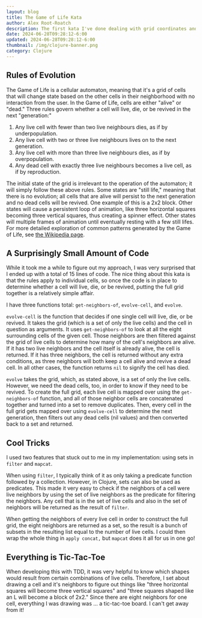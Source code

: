 ```yaml
---
layout: blog
title: The Game of Life Kata
author: Alex Root-Roatch
description: The first kata I've done dealing with grid coordinates and a GUI.
date: 2024-06-28T09:28:12-6:00
updated: 2024-06-28T09:28:12-6:00
thumbnail: /img/clojure-banner.png
category: Clojure
---
```


## Rules of Evolution

The Game of Life is a cellular automaton, meaning that it's a grid of cells that will change state based on the other cells in their neighborhood with no interaction from the user. In the Game of Life, cells are either "alive" or "dead." Three rules govern whether a cell will live, die, or be revived in the next "generation:"

1. Any live cell with fewer than two live neighbours dies, as if by underpopulation.
2. Any live cell with two or three live neighbours lives on to the next generation.
3. Any live cell with more than three live neighbours dies, as if by overpopulation.
4. Any dead cell with exactly three live neighbours becomes a live cell, as if by reproduction.

The initial state of the grid is irrelevant to the operation of the automaton; it will simply follow these above rules. Some states are "still life," meaning that there is no evolution; all cells that are alive will persist to the next generation and no dead cells will be revived. One example of this is a 2x2 block. Other states will cause a persistent loop of animation, like three horizontal squares becoming three vertical squares, thus creating a spinner effect. Other states will multiple frames of animation until eventually resting with a few still lifes. For more detailed exploration of common patterns generated by the Game of Life, see [the Wikipedia page](https://en.wikipedia.org/wiki/Conway%27s_Game_of_Life#).  

## A Surprisingly Small Amount of Code

While it took me a while to figure out my approach, I was very surprised that I ended up with a total of 15 lines of code. The nice thing about this kata is that the rules apply to individual cells, so once the code is in place to determine whether a cell will live, die, or be revived, putting the full grid together is a relatively simple affair. 

I have three functions total: `get-neighbors-of`, `evolve-cell`, and `evolve`. 

`evolve-cell` is the function that decides if one single cell will live, die, or be revived. It takes the grid (which is a set of only the live cells) and the cell in question as arguments. It uses `get-neighbors-of` to look at all the eight surrounding cells of the given cell. Those neighbors are then filtered against the grid of live cells to determine how many of the cell's neighbors are alive. If it has two live neighbors and the cell itself is already alive, the cell is returned. If it has three neighbors, the cell is returned without any extra conditions, as three neighbors will both keep a cell alive and revive a dead cell. In all other cases, the function returns `nil` to signify the cell has died.

`evolve` takes the grid, which, as stated above, is a set of only the live cells. However, we need the dead cells, too, in order to know if they need to be revived. To create the full grid, each live cell is mapped over using the `get-neighbors-of` function, and all of those neighbor cells are concatenated together and turned into a set to remove duplicates. Then, every cell in the full grid gets mapped over using `evolve-cell` to determine the next generation, then filters out any dead cells (nil values) and then converted back to a set and returned. 

## Cool Tricks

I used two features that stuck out to me in my implementation: using sets in `filter` and `mapcat`.

When using `filter`, I typically think of it as only taking a predicate function followed by a collection. However, in Clojure, sets can also be used as predicates. This made it very easy to check if the neighbors of a cell were live neighbors by using the set of live neighbors as the predicate for filtering the neighbors. Any cell that is in the set of live cells and also in the set of neighbors will be returned as the result of `filter`. 

When getting the neighbors of every live cell in order to construct the full grid, the eight neighbors are returned as a set, so the result is a bunch of subsets in the resulting list equal to the number of live cells. I could then wrap the whole thing in `apply concat,` but `mapcat` does it all for us in one go!

## Everything is Tic-Tac-Toe

When developing this with TDD, it was very helpful to know which shapes would result from certain combinations of live cells. Therefore, I set about drawing a cell and it's neighbors to figure out things like "three horizontal squares will become three vertical squares" and "three squares shaped like an L will become a block of 2x2." Since there are eight neighbors for one cell, everything I was drawing was ... a tic-tac-toe board. I can't get away from it!
